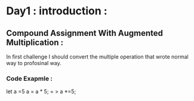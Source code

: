 # Day1 : introduction :
## Compound Assignment With Augmented Multiplication :
In first challenge I should convert the multiple operation that wrote normal way to profosinal way.
### Code Exapmle :
let a =5
a = a * 5;   = > a *=5;


 

